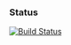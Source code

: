 ### Status
[![Build Status](https://travis-ci.org/nimaai/almet)](https://travis-ci.org/nimaai/almet)
